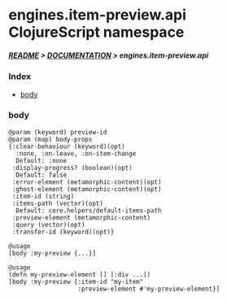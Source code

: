 
# engines.item-preview.api ClojureScript namespace

##### [README](../../../../README.md) > [DOCUMENTATION](../../../COVER.md) > engines.item-preview.api

### Index

- [body](#body)

### body

```
@param (keyword) preview-id
@param (map) body-props
{:clear-behaviour (keyword)(opt)
  :none, :on-leave, :on-item-change
  Default: :none
 :display-progress? (boolean)(opt)
  Default: false
 :error-element (metamorphic-content)(opt)
 :ghost-element (metamorphic-content)(opt)
 :item-id (string)
 :items-path (vector)(opt)
  Default: core.helpers/default-items-path
 :preview-element (metamorphic-content)
 :query (vector)(opt)
 :transfer-id (keyword)(opt)}
```

```
@usage
[body :my-preview {...}]
```

```
@usage
(defn my-preview-element [] [:div ...])
[body :my-preview {:item-id "my-item"
                   :preview-element #'my-preview-element}]
```